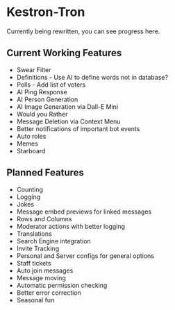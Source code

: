 # Kestron-Tron
Currently being rewritten, you can see progress here.

## Current Working Features
 - Swear Filter
 - Definitions - Use AI to define words not in database?
 - Polls - Add list of voters
 - AI Ping Response
 - AI Person Generation
 - AI Image Generation via Dall-E Mini
 - Would you Rather
 - Message Deletion via Context Menu
 - Better notifications of important bot events
 - Auto roles
 - Memes
 - Starboard
## Planned Features
 - Counting
 - Logging
 - Jokes
 - Message embed previews for linked messages
 - Rows and Columns
 - Moderator actions with better logging
 - Translations
 - Search Engine integration
 - Invite Tracking
 - Personal and Server configs for general options
 - Staff tickets
 - Auto join messages
 - Message moving
 - Automatic permission checking
 - Better error correction
 - Seasonal fun